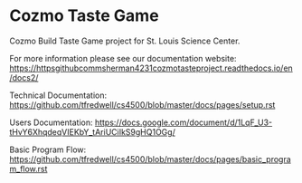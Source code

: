 # Cozmo Taste Game

Cozmo Build Taste Game project for St. Louis Science Center.

For more information please see our documentation website: https://httpsgithubcommsherman4231cozmotasteproject.readthedocs.io/en/docs2/

Technical Documentation: https://github.com/tfredwell/cs4500/blob/master/docs/pages/setup.rst

Users Documentation: https://docs.google.com/document/d/1LqF_U3-tHvY6XhqdeqVIEKbY_tAriUCiIkS9gHQ1OGg/

Basic Program Flow: https://github.com/tfredwell/cs4500/blob/master/docs/pages/basic_program_flow.rst







